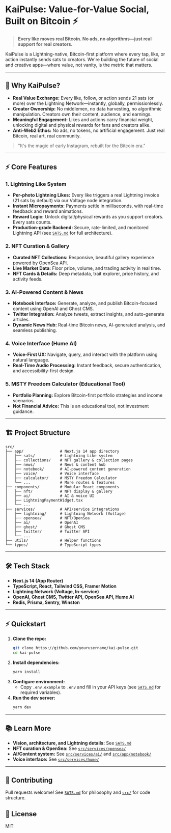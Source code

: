 # KaiPulse: Value-for-Value Social, Built on Bitcoin ⚡

> **Every like moves real Bitcoin. No ads, no algorithms—just real support for real creators.**

KaiPulse is a Lightning-native, Bitcoin-first platform where every tap, like, or action instantly sends sats to creators. We're building the future of social and creative apps—where value, not vanity, is the metric that matters.

---

## 🚀 Why KaiPulse?

- **Real Value Exchange:** Every like, follow, or action sends 21 sats (or more) over the Lightning Network—instantly, globally, permissionlessly.
- **Creator Ownership:** No middlemen, no data harvesting, no algorithmic manipulation. Creators own their content, audience, and earnings.
- **Meaningful Engagement:** Likes and actions carry financial weight, unlocking digital and physical rewards for fans and creators alike.
- **Anti-Web2 Ethos:** No ads, no tokens, no artificial engagement. Just real Bitcoin, real art, real community.

> "It's the magic of early Instagram, rebuilt for the Bitcoin era."

---

## ⚡ Core Features

### 1. Lightning Like System
- **Per-photo Lightning Likes:** Every like triggers a real Lightning invoice (21 sats by default) via our Voltage node integration.
- **Instant Micropayments:** Payments settle in milliseconds, with real-time feedback and reward animations.
- **Reward Logic:** Unlock digital/physical rewards as you support creators. Every sats counts.
- **Production-grade Backend:** Secure, rate-limited, and monitored Lightning API (see [`SATS.md`](./SATS.md) for full architecture).

### 2. NFT Curation & Gallery
- **Curated NFT Collections:** Responsive, beautiful gallery experience powered by OpenSea API.
- **Live Market Data:** Floor price, volume, and trading activity in real time.
- **NFT Cards & Details:** Deep metadata, trait explorer, price history, and activity feeds.

### 3. AI-Powered Content & News
- **Notebook Interface:** Generate, analyze, and publish Bitcoin-focused content using OpenAI and Ghost CMS.
- **Twitter Integration:** Analyze tweets, extract insights, and auto-generate articles.
- **Dynamic News Hub:** Real-time Bitcoin news, AI-generated analysis, and seamless publishing.

### 4. Voice Interface (Hume AI)
- **Voice-First UX:** Navigate, query, and interact with the platform using natural language.
- **Real-Time Audio Processing:** Instant feedback, secure authentication, and accessibility-first design.

### 5. MSTY Freedom Calculator (Educational Tool)
- **Portfolio Planning:** Explore Bitcoin-first portfolio strategies and income scenarios.
- **Not Financial Advice:** This is an educational tool, not investment guidance.

---

## 🏗️ Project Structure

```
src/
├── app/                # Next.js 14 app directory
│   ├── sats/           # Lightning Like system
│   ├── collections/    # NFT gallery & collection pages
│   ├── news/           # News & content hub
│   ├── notebook/       # AI-powered content generation
│   ├── voice/          # Voice interface
│   ├── calculator/     # MSTY Freedom Calculator
│   └── ...             # More routes & features
├── components/         # Modular React components
│   ├── nft/            # NFT display & gallery
│   ├── ai/             # AI & voice UI
│   ├── LightningPaymentWidget.tsx
│   └── ...
├── services/           # API/service integrations
│   ├── lightning/      # Lightning Network (Voltage)
│   ├── opensea/        # NFT/OpenSea
│   ├── ai/             # OpenAI
│   ├── ghost/          # Ghost CMS
│   ├── twitter/        # Twitter API
│   └── ...
├── utils/              # Helper functions
└── types/              # TypeScript types
```

---

## 🛠️ Tech Stack
- **Next.js 14 (App Router)**
- **TypeScript, React, Tailwind CSS, Framer Motion**
- **Lightning Network (Voltage, ln-service)**
- **OpenAI, Ghost CMS, Twitter API, OpenSea API, Hume AI**
- **Redis, Prisma, Sentry, Winston**

---

## ⚡ Quickstart

1. **Clone the repo:**
   ```bash
   git clone https://github.com/yourusername/kai-pulse.git
   cd kai-pulse
   ```
2. **Install dependencies:**
   ```bash
   yarn install
   ```
3. **Configure environment:**
   - Copy `.env.example` to `.env` and fill in your API keys (see [`SATS.md`](./SATS.md) for required variables).
4. **Run the dev server:**
   ```bash
   yarn dev
   ```

---

## 📚 Learn More
- **Vision, architecture, and Lightning details:** See [`SATS.md`](./SATS.md)
- **NFT curation & OpenSea:** See [`src/services/opensea/`](./src/services/opensea/)
- **AI/Content system:** See [`src/services/ai/`](./src/services/ai/) and [`src/app/notebook/`](./src/app/notebook/)
- **Voice interface:** See [`src/services/hume/`](./src/services/hume/)

---

## 🤝 Contributing
Pull requests welcome! See [`SATS.md`](./SATS.md) for philosophy and [`src/`](./src/) for code structure.

## 📝 License
MIT
